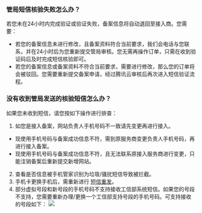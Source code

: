 ### 管局短信核验失败怎么办？

若您未在24小时内完成验证或验证失败，备案信息将自动退回至接入商。您需要：
- 若您的备案信息未进行修改，且备案资料符合当前要求，我们会电话与您联系，并在24小时后为您重新提交管局审核。您无需再操作订单，只需在收到验证码后及时完成短信核验即可。
- 若您的备案信息或备案资料不符合当前要求，需要进行修改，那么您的订单将会被驳回。您需要重新提交备案申请，经过腾讯云审核后再次进入短信验证流程。

### 没有收到管局发送的核验短信怎么办？

如果您未收到短信，请您按如下操作进行排查：
1. 如您是接入备案，网站负责人手机号码不一致请先变更再进行接入。
 - 现使用手机号码与备案成功信息不符，需到原服务商变更负责人手机号码，再进行接入备案。
 - 现使用手机号码与备案成功信息不符，且无法联系原接入服务商进行变更，只能注销备案后重新提交新增网站。
2. 查看是否信息被手机管家识别为垃圾/骚扰短信导致被拦截。
3. 手机卡更换手机后，需重新进行 [短信重发](https://cloud.tencent.com/document/product/243/13435#.E7.9F.AD.E4.BF.A1.E9.87.8D.E5.8F.91)。
4. 部分虚拟号段和新号段的手机号码不支持接收工信部系统短信。如果您的号段不支持，您需要重新办理/更换一个工信部支持号段的手机号码。可支持接收的号段如下：
![](https://main.qcloudimg.com/raw/48a5a5f1a3d1cb500af67555af3dc62a.png)
